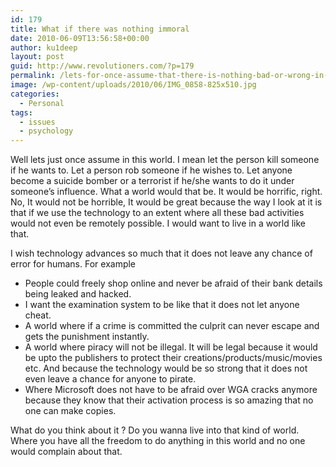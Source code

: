 ```yaml
---
id: 179
title: What if there was nothing immoral
date: 2010-06-09T13:56:58+00:00
author: ku1deep
layout: post
guid: http://www.revolutioners.com/?p=179
permalink: /lets-for-once-assume-that-there-is-nothing-bad-or-wrong-in-this-world/
image: /wp-content/uploads/2010/06/IMG_0858-825x510.jpg
categories:
  - Personal
tags:
  - issues
  - psychology
---
```

Well lets just once assume in this world. I mean let the person kill someone if he wants to. Let a person rob someone if he wishes to. Let anyone become a suicide bomber or a terrorist if he/she wants to do it under someone’s influence. What a world would that be. It would be horrific, right. No, It would not be horrible, It would be great because the way I look at it is that if we use the technology to an extent where all these bad activities would not even be remotely possible. I would want to live in a world like that.  
<span id="more-1670"></span>

I wish technology advances so much that it does not leave any chance of error for humans. For example

  * People could freely shop online and never be afraid of their bank details being leaked and hacked.
  * I want the examination system to be like that it does not let anyone cheat.
  * A world where if a crime is committed the culprit can never escape and gets the punishment instantly.
  * A world where piracy will not be illegal. It will be legal because it would be upto the publishers to protect their creations/products/music/movies etc. And because the technology would be so strong that it does not even leave a chance for anyone to pirate.
  * Where Microsoft does not have to be afraid over WGA cracks anymore because they know that their activation process is so amazing that no one can make copies.

What do you think about it ? Do you wanna live into that kind of world. Where you have all the freedom to do anything in this world and no one would complain about that.